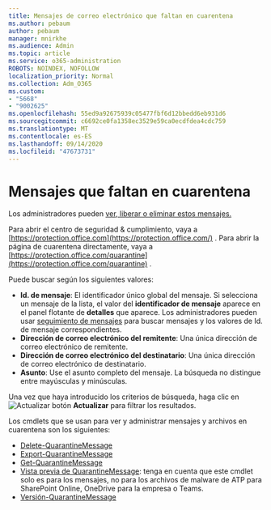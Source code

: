 ```yaml
---
title: Mensajes de correo electrónico que faltan en cuarentena
ms.author: pebaum
author: pebaum
manager: mnirkhe
ms.audience: Admin
ms.topic: article
ms.service: o365-administration
ROBOTS: NOINDEX, NOFOLLOW
localization_priority: Normal
ms.collection: Adm_O365
ms.custom:
- "5668"
- "9002625"
ms.openlocfilehash: 55ed9a92675939c05477fbf6d12bbedd6eb931d6
ms.sourcegitcommit: c6692ce0fa1358ec3529e59ca0ecdfdea4cdc759
ms.translationtype: MT
ms.contentlocale: es-ES
ms.lasthandoff: 09/14/2020
ms.locfileid: "47673731"
---
```

# <a name="missing-emails-in-quarantine"></a>Mensajes que faltan en cuarentena

Los administradores pueden [ver, liberar o eliminar estos mensajes.](https://docs.microsoft.com/microsoft-365/security/office-365-security/manage-quarantined-messages-and-files?view=o365-worldwide)

Para abrir el centro de seguridad & cumplimiento, vaya a [https://protection.office.com](https://protection.office.com/) . Para abrir la página de cuarentena directamente, vaya a [https://protection.office.com/quarantine](https://protection.office.com/quarantine) .  

Puede buscar según los siguientes valores:  

- **Id. de mensaje**: El identificador único global del mensaje. Si selecciona un mensaje de la lista, el valor del  **identificador de mensaje**  aparece en el panel flotante de  **detalles**  que aparece. Los administradores pueden usar [seguimiento de mensajes](https://docs.microsoft.com/microsoft-365/security/office-365-security/message-trace-scc?view=o365-worldwide) para buscar mensajes y los valores de Id. de mensaje correspondientes.
- **Dirección de correo electrónico del remitente**: Una única dirección de correo electrónico de remitente.
- **Dirección de correo electrónico del destinatario**: Una única dirección de correo electrónico de destinatario.
- **Asunto**: Use el asunto completo del mensaje. La búsqueda no distingue entre mayúsculas y minúsculas.

Una vez que haya introducido los criterios de búsqueda, haga clic en ![ Actualizar botón ](https://docs.microsoft.com/microsoft-365/media/scc-quarantine-refresh.png?view=o365-worldwide) **Actualizar** para filtrar los resultados.  

Los cmdlets que se usan para ver y administrar mensajes y archivos en cuarentena son los siguientes:
- [Delete-QuarantineMessage](https://docs.microsoft.com/powershell/module/exchange/delete-quarantinemessage)
- [Export-QuarantineMessage](https://docs.microsoft.com/powershell/module/exchange/export-quarantinemessage)
- [Get-QuarantineMessage](https://docs.microsoft.com/powershell/module/exchange/get-quarantinemessage)
- [Vista previa de QuarantineMessage](https://docs.microsoft.com/powershell/module/exchange/preview-quarantinemessage): tenga en cuenta que este cmdlet solo es para los mensajes, no para los archivos de malware de ATP para SharePoint Online, OneDrive para la empresa o Teams.
- [Versión-QuarantineMessage](https://docs.microsoft.com/powershell/module/exchange/release-quarantinemessage)